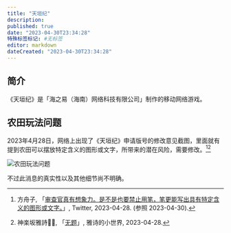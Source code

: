 ```yaml
---
title: "天垣纪"
description:
published: true
date: "2023-04-30T23:34:28"
特殊标签标记: #无标签
editor: markdown
dateCreated: "2023-04-30T23:34:28"
---
```


## 简介

《天垣纪》是「海之易（海南）网络科技有限公司」制作的移动网络游戏。

## 农田玩法问题

2023年4月28日，网络上出现了《天垣纪》申请版号的修改意见截图，里面就有提到农田可以摆放特定含义的图形或文字，所带来的潜在风险，需要修改。[^84960][^89646]

[^84960]: 方舟子, 「[审查官真有想象力。是不是也要禁止用笔，笔更能写出具有特定含义的图形或文字。](https://web.archive.org/web/20230430154209/https://twitter.com/fangshimin/status/1651847643436584960)」, Twitter, 2023-04-28. (参照 2023-04-30).
[^89646]: 神楽坂雅詩🏳️‍⚧️, 「[无题](https://web.archive.org/web/20230430012324/https://m.uuu.moe/@yashi/110273930279089646)」, 雅诗的小世界, 2023-04-28.

![农田玩法问题](https://s3.tebi.io/ggame/ShareX/game_天垣纪_农田玩法问题.jpg)

不过此消息的真实性以及其他细节尚不明确。
